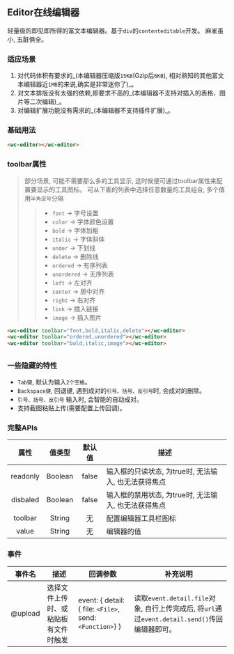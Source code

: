<style>
.flex,.flex-free { display:flex;align-items:center;margin-top:16px }
.flex > *,.flex-free > *{margin:0 16px}
.flex > *{flex:1}
</style>

## Editor在线编辑器
轻量级的即见即所得的富文本编辑器。基于`div`的`contenteditable`开发。
麻雀虽小, 五脏俱全。

### 适应场景
1. 对代码体积有要求的_(本编辑器压缩版`15KB`(Gzip后`6KB`), 相对熟知的其他富文本编辑器近`1MB`的来说,确实是非常迷你了)_。
2. 对文本排版没有太强的依赖,即要求不高的_(本编辑器不支持对插入的表格、图片等二次编辑)_。
3. 对编辑扩展功能没有需求的_(本编辑器不支持插件扩展)_。



### 基础用法

```html
<wc-editor></wc-editor>
```

<wc-editor></wc-editor>


### toolbar属性
> 部分场景, 可能不需要那么多的工具显示, 这时候便可通过toolbar属性来配置要显示的工具图标。
> 可从下面的列表中选择任意数量的工具组合, 多个值用`半角逗号`分隔
>> + `font` -> 字号设置
>> + `color` -> 字体颜色设置
>> + `bold` -> 字体加粗
>> + `italic` -> 字体斜体
>> + `under` -> 下划线
>> + `delete` -> 删除线
>> + `ordered` -> 有序列表
>> + `unordered` -> 无序列表
>> + `left` -> 左对齐
>> + `center` -> 居中对齐
>> + `right` -> 右对齐
>> + `link` -> 插入链接
>> + `image` -> 插入图片


```html
<wc-editor toolbar="font,bold,italic,delete"></wc-editor>
<wc-editor toolbar="ordered,unordered"></wc-editor>
<wc-editor toolbar="bold,italic,image"></wc-editor>
```

<wc-editor toolbar="font,bold,italic,delete"></wc-editor>
---
<wc-editor toolbar="ordered,unordered"></wc-editor>
---
<wc-editor toolbar="bold,italic,image"></wc-editor>




### 一些隐藏的特性

+ `Tab键`, 默认为输入`2个空格`。
+ `Backspace键`, 回退键, 遇到成对的`引号、括号、反引号`时, 会成对的删除。
+ `引号、括号、反引号` 输入时, 会智能的自动成对。
+ 支持截图粘贴上传(需要配置上传回调)。


### 完整APIs

|  属性  |  值类型  |   默认值   |     描述   |
|  :-:  |   :-:   |   :-:   |     -   |
|  readonly  |   Boolean  | false   |  输入框的只读状态, 为true时, 无法输入, 也无法获得焦点  |
|  disbaled  |   Boolean  | false   |  输入框的禁用状态, 为true时, 无法输入, 也无法获得焦点  |
|  toolbar  |   String  |  无   |   配置编辑器工具栏图标   |
|  value  |   String  |   无   |  编辑器的值  |


### 事件
|  事件名  |  描述  |     回调参数   |   补充说明   |
|  :-:  |   -   |   -   |     -   |
|  @upload  |  选择文件上传时、或粘贴板有文件时触发  |  event: { detail: { file: `<File>`, send: `<Function>`} }  |  读取`event.detail.file`对象, 自行上传完成后, 将`url`通过`event.detail.send()`传回编辑器即可。  |